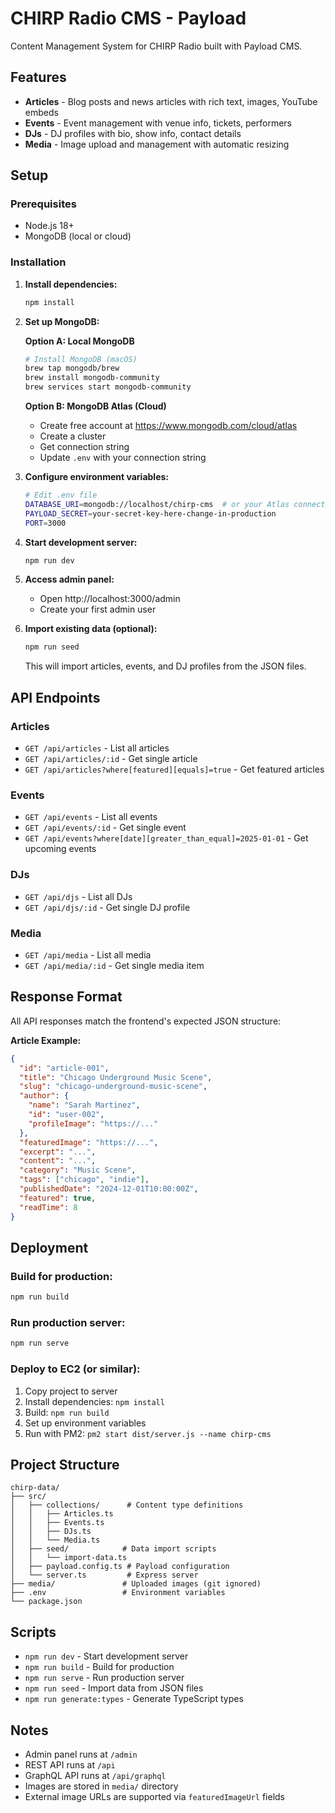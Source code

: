 # CHIRP Radio CMS - Payload

Content Management System for CHIRP Radio built with Payload CMS.

## Features

- **Articles** - Blog posts and news articles with rich text, images, YouTube embeds
- **Events** - Event management with venue info, tickets, performers
- **DJs** - DJ profiles with bio, show info, contact details
- **Media** - Image upload and management with automatic resizing

## Setup

### Prerequisites

- Node.js 18+
- MongoDB (local or cloud)

### Installation

1. **Install dependencies:**
   ```bash
   npm install
   ```

2. **Set up MongoDB:**

   **Option A: Local MongoDB**
   ```bash
   # Install MongoDB (macOS)
   brew tap mongodb/brew
   brew install mongodb-community
   brew services start mongodb-community
   ```

   **Option B: MongoDB Atlas (Cloud)**
   - Create free account at https://www.mongodb.com/cloud/atlas
   - Create a cluster
   - Get connection string
   - Update `.env` with your connection string

3. **Configure environment variables:**
   ```bash
   # Edit .env file
   DATABASE_URI=mongodb://localhost/chirp-cms  # or your Atlas connection string
   PAYLOAD_SECRET=your-secret-key-here-change-in-production
   PORT=3000
   ```

4. **Start development server:**
   ```bash
   npm run dev
   ```

5. **Access admin panel:**
   - Open http://localhost:3000/admin
   - Create your first admin user

6. **Import existing data (optional):**
   ```bash
   npm run seed
   ```
   This will import articles, events, and DJ profiles from the JSON files.

## API Endpoints

### Articles
- `GET /api/articles` - List all articles
- `GET /api/articles/:id` - Get single article
- `GET /api/articles?where[featured][equals]=true` - Get featured articles

### Events
- `GET /api/events` - List all events
- `GET /api/events/:id` - Get single event
- `GET /api/events?where[date][greater_than_equal]=2025-01-01` - Get upcoming events

### DJs
- `GET /api/djs` - List all DJs
- `GET /api/djs/:id` - Get single DJ profile

### Media
- `GET /api/media` - List all media
- `GET /api/media/:id` - Get single media item

## Response Format

All API responses match the frontend's expected JSON structure:

**Article Example:**
```json
{
  "id": "article-001",
  "title": "Chicago Underground Music Scene",
  "slug": "chicago-underground-music-scene",
  "author": {
    "name": "Sarah Martinez",
    "id": "user-002",
    "profileImage": "https://..."
  },
  "featuredImage": "https://...",
  "excerpt": "...",
  "content": "...",
  "category": "Music Scene",
  "tags": ["chicago", "indie"],
  "publishedDate": "2024-12-01T10:00:00Z",
  "featured": true,
  "readTime": 8
}
```

## Deployment

### Build for production:
```bash
npm run build
```

### Run production server:
```bash
npm run serve
```

### Deploy to EC2 (or similar):
1. Copy project to server
2. Install dependencies: `npm install`
3. Build: `npm run build`
4. Set up environment variables
5. Run with PM2: `pm2 start dist/server.js --name chirp-cms`

## Project Structure

```
chirp-data/
├── src/
│   ├── collections/      # Content type definitions
│   │   ├── Articles.ts
│   │   ├── Events.ts
│   │   ├── DJs.ts
│   │   └── Media.ts
│   ├── seed/            # Data import scripts
│   │   └── import-data.ts
│   ├── payload.config.ts # Payload configuration
│   └── server.ts         # Express server
├── media/               # Uploaded images (git ignored)
├── .env                 # Environment variables
└── package.json
```

## Scripts

- `npm run dev` - Start development server
- `npm run build` - Build for production
- `npm run serve` - Run production server
- `npm run seed` - Import data from JSON files
- `npm run generate:types` - Generate TypeScript types

## Notes

- Admin panel runs at `/admin`
- REST API runs at `/api`
- GraphQL API runs at `/api/graphql`
- Images are stored in `media/` directory
- External image URLs are supported via `featuredImageUrl` fields
